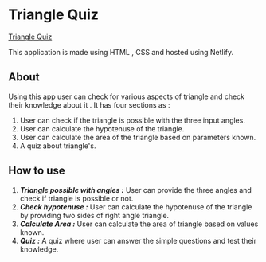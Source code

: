 # Triangle Quiz

[Triangle Quiz](https://trianglequiz01.netlify.app/)

This application is made using HTML , CSS and hosted using Netlify.

## About

Using this app user can check for various aspects of triangle and check their knowledge about it . It has four sections as :

1. User can check if the triangle is possible with the three input angles.
2. User can calculate the hypotenuse of the triangle.
3. User can calculate the area of the triangle based on parameters known.
4. A quiz about triangle's.

## How to use 

1. __*Triangle possible with angles :*__  User can provide the three angles and check if triangle is possible or not.
2. __*Check hypotenuse :*__  User can calculate the hypotenuse of the triangle by providing two sides of right angle triangle.
3. __*Calculate Area :*__  User can calculate the area of triangle based on values known.
4. __*Quiz :*__  A quiz where user can answer the simple questions and test their knowledge.
 
